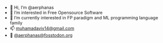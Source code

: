 - 👋 Hi, I’m @aerphanas
- 👀 I’m interested in Free Opensource Software
- 🌱 I’m currently interested in FP paradigm and ML programming language family 
- 📫 muhamadaviv14@gmail.com
- 🐘 [@aerphanas@fosstodon.org](https://fosstodon.org/@aerphanas)
<!-- 💞️ I’m looking to collaborate on interesting app -->


<!---
aerphanas/aerphanas is a ✨ special ✨ repository because its `README.md` (this file) appears on your GitHub profile.
You can click the Preview link to take a look at your changes.
--->
